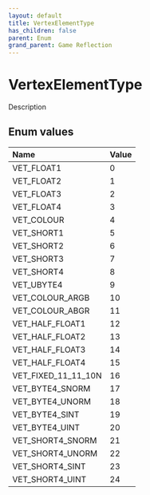 ```yaml
---
layout: default
title: VertexElementType
has_children: false
parent: Enum
grand_parent: Game Reflection
---
```

# VertexElementType
Description 

## Enum values

| Name | Value |
|:----------|:--------------|
| VET_FLOAT1 | 0 |
| VET_FLOAT2 | 1 |
| VET_FLOAT3 | 2 |
| VET_FLOAT4 | 3 |
| VET_COLOUR | 4 |
| VET_SHORT1 | 5 |
| VET_SHORT2 | 6 |
| VET_SHORT3 | 7 |
| VET_SHORT4 | 8 |
| VET_UBYTE4 | 9 |
| VET_COLOUR_ARGB | 10 |
| VET_COLOUR_ABGR | 11 |
| VET_HALF_FLOAT1 | 12 |
| VET_HALF_FLOAT2 | 13 |
| VET_HALF_FLOAT3 | 14 |
| VET_HALF_FLOAT4 | 15 |
| VET_FIXED_11_11_10N | 16 |
| VET_BYTE4_SNORM | 17 |
| VET_BYTE4_UNORM | 18 |
| VET_BYTE4_SINT | 19 |
| VET_BYTE4_UINT | 20 |
| VET_SHORT4_SNORM | 21 |
| VET_SHORT4_UNORM | 22 |
| VET_SHORT4_SINT | 23 |
| VET_SHORT4_UINT | 24 |

